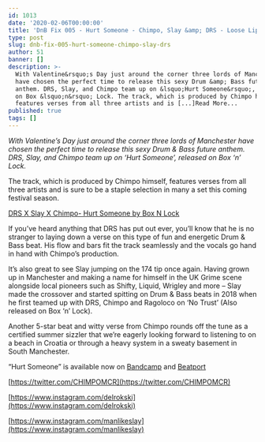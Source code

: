 ```yaml
---
id: 1013
date: '2020-02-06T00:00:00'
title: 'DnB Fix 005 - Hurt Someone - Chimpo, Slay &amp; DRS - Loose Lips'
type: post
slug: dnb-fix-005-hurt-someone-chimpo-slay-drs
author: 51
banner: []
description: >-
  With Valentine&rsquo;s Day just around the corner three lords of Manchester
  have chosen the perfect time to release this sexy Drum &amp; Bass future
  anthem. DRS, Slay, and Chimpo team up on &lsquo;Hurt Someone&rsquo;, released
  on Box &lsquo;n&rsquo; Lock. The track, which is produced by Chimpo himself,
  features verses from all three artists and is [...]Read More...
published: true
tags: []
---
```

_With Valentine’s Day just around the corner three lords of Manchester have chosen the perfect time to release this sexy Drum & Bass future anthem. DRS, Slay, and Chimpo team up on ‘Hurt Someone’, released on Box ‘n’ Lock._

The track, which is produced by Chimpo himself, features verses from all three artists and is sure to be a staple selection in many a set this coming festival season.

<a href="http://boxnlock.bandcamp.com/album/drs-x-slay-x-chimpo-hurt-someone">DRS X Slay X Chimpo- Hurt Someone by Box N Lock</a>

If you’ve heard anything that DRS has put out ever, you’ll know that he is no stranger to laying down a verse on this type of fun and energetic Drum & Bass beat. His flow and bars fit the track seamlessly and the vocals go hand in hand with Chimpo’s production.

It’s also great to see Slay jumping on the 174 tip once again. Having grown up in Manchester and making a name for himself in the UK Grime scene alongside local pioneers such as Shifty, Liquid, Wrigley and more – Slay made the crossover and started spitting on Drum & Bass beats in 2018 when he first teamed up with DRS, Chimpo and Ragoloco on ‘No Trust’ (Also released on Box ‘n’ Lock).

Another 5-star beat and witty verse from Chimpo rounds off the tune as a certified summer sizzler that we’re eagerly looking forward to listening to on a beach in Croatia or through a heavy system in a sweaty basement in South Manchester.

“Hurt Someone” is available now on [Bandcamp](https://boxnlock.bandcamp.com/) and [Beatport](https://www.beatport.com/track/hurt-someone-original-mix/13033303)

[](https://twitter.com/CHIMPOMCR)[https://twitter.com/CHIMPOMCR](https://twitter.com/CHIMPOMCR)

[](https://www.instagram.com/delrokski)[https://www.instagram.com/delrokski](https://www.instagram.com/delrokski)

[](https://www.instagram.com/manlikeslay)[https://www.instagram.com/manlikeslay](https://www.instagram.com/manlikeslay)